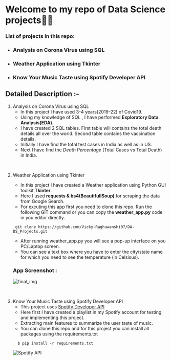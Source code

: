 # Welcome to my repo of Data Science projects👨‍🎓

### List of projects in this repo:
  - ### **Analysis on Corona Virus using SQL**

  - ### **Weather Application using Tkinter**
  
  - ### **Know Your Music Taste using Spotify Developer API**


## Detailed Description :-

  1. Analysis on Corona Virus using SQL
      - In this project I have used 3-4 years(2019-22) of Covid19.
      - Using my knowledge of SQL , I have performed **Exploratory Data Analysis(EDA)**.
      - I have created 2 SQL tables. First table will contains the total death details all over the world. Second table contains the vaccination details.
      - Initially I have find the total test cases in India as well as in US.
      - Next I have find the _Death Percentage_ (Total Cases vs Total Death) in India.
      
&nbsp;

  2. Weather Application using Tkinter
      - In this project I have created a Weather application using Python GUI toolkit **Tkinter**.
      - Here I used **requests & bs4(BeautifullSoup)** for scraping the data from Google Search.
      - For excuting this app first you need to clone this repo. Run the following GIT command or you can copy the **weather_app.py** code in you editor directly.
      ```
       git clone https://github.com/Vicky-Raghuwanshi07/DA-DS_Projects.git
      ```
      - After running weather_app.py you will see a pop-up interface on you PC/Laptop screen.
      - You can see a text box where you have to enter the city/state name for which you need to see the temperature (in Celsisus).

      ### App Screenshot : 
      ![final_img](https://user-images.githubusercontent.com/74697810/183638669-32b9fb22-73aa-409d-8674-154ea0b60288.png)

&nbsp;

  3. Know Your Music Taste using Spotify Developer API
      - This project uses [Spotify Developer API](https://developer.spotify.com/) 
      - Here first I have created a playlist in my Spotify account for testing and implementing this project.
      - Extracting main features to summarize the user taste of music.
      - You can clone this repo and for this project you can install all packages using the requirements.txt
      ```
        $ pip install -r requirements.txt
      ```
      ![Spotify API](https://developer.spotify.com/assets/WebAPI_intro.png)
